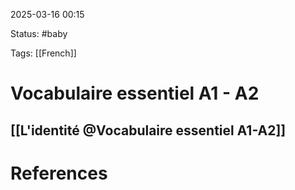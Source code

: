 2025-03-16 00:15

Status: #baby 

Tags: [[French]]


# Vocabulaire essentiel A1 - A2

## [[L'identité @Vocabulaire essentiel A1-A2]]















# References
